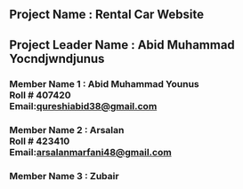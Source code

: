 ## Project Name : Rental Car Website
## Project Leader Name : Abid Muhammad Yocndjwndjunus
### Member Name 1 : Abid Muhammad Younus <br> Roll # 407420  <br> Email:qureshiabid38@gmail.com
### Member Name 2 : Arsalan  <br> Roll # 423410 <br> Email:arsalanmarfani48@gmail.com  
### Member Name 3 : Zubair    
